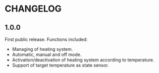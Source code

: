 # CHANGELOG
## 1.0.0
First public release. Functions included:
 - Managing of heating system.
 - Automatic, manual and off mode.
 - Activation/deactivation of heating system according to temperature.
 - Support of target temperature as state sensor.
